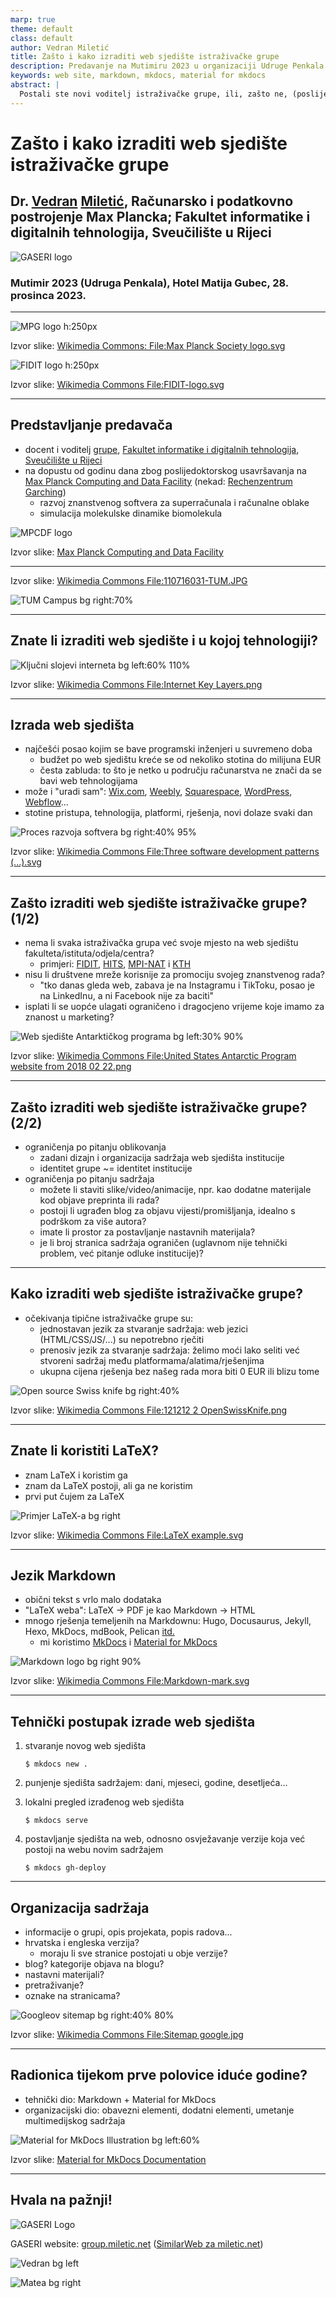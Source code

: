 ```yaml
---
marp: true
theme: default
class: default
author: Vedran Miletić
title: Zašto i kako izraditi web sjedište istraživačke grupe
description: Predavanje na Mutimiru 2023 u organizaciji Udruge Penkala
keywords: web site, markdown, mkdocs, material for mkdocs
abstract: |
  Postali ste novi voditelj istraživačke grupe, ili, zašto ne, (poslije)doktorand ste i njezin entuzijastični član, i želite poboljšati vidljivost vaše grupe među kolegama u području. Institucijska web sjedišta su često ograničena u formi i sadržaju, dok izrada vlastitog web sjedišta omogućuje oblikovanjei organizaciju sadržaja prema potrebi te postavljanje materijala po želji.
---
```


# Zašto i kako izraditi web sjedište istraživačke grupe

## Dr. [Vedran](https://vedran.miletic.net/) [Miletić](https://www.miletic.net/), Računarsko i podatkovno postrojenje Max Plancka; Fakultet informatike i digitalnih tehnologija, Sveučilište u Rijeci

![GASERI logo](../../images/gaseri-logo-text.png)

### Mutimir 2023 (Udruga Penkala), Hotel Matija Gubec, 28. prosinca 2023.

---

<!-- paginate: true -->

![MPG logo h:250px](https://upload.wikimedia.org/wikipedia/en/9/9a/Max_Planck_Society_logo.svg)

Izvor slike: [Wikimedia Commons: File:Max Planck Society logo.svg](https://commons.wikimedia.org/wiki/File:Max_Planck_Society_logo.svg)

![FIDIT logo h:250px](https://upload.wikimedia.org/wikipedia/commons/1/14/FIDIT-logo.svg)

Izvor slike: [Wikimedia Commons File:FIDIT-logo.svg](https://commons.wikimedia.org/wiki/File:FIDIT-logo.svg)

---

## Predstavljanje predavača

* docent i voditelj [grupe](../index.md), [Fakultet informatike i digitalnih tehnologija](https://www.inf.uniri.hr/), [Sveučilište u Rijeci](https://uniri.hr/)
* na dopustu od godinu dana zbog poslijedoktorskog usavršavanja na [Max Planck Computing and Data Facility](https://www.mpcdf.mpg.de/) (nekad: [Rechenzentrum Garching](https://www.mpg.de/mpcdf-de))
    * razvoj znanstvenog softvera za superračunala i računalne oblake
    * simulacija molekulske dinamike biomolekula

![MPCDF logo](https://www.mpcdf.mpg.de/assets/institutes/headers/mpcdf-desktop-en-bc7963e480b5b24ed4797d156e680a45658f3ec11384599af70c07eca1002285.svg)

Izvor slike: [Max Planck Computing and Data Facility](https://www.mpcdf.mpg.de/assets/institutes/headers/mpcdf-desktop-en-bc7963e480b5b24ed4797d156e680a45658f3ec11384599af70c07eca1002285.svg)

---

Izvor slike: [Wikimedia Commons File:110716031-TUM.JPG](https://commons.wikimedia.org/wiki/File%3A110716031-TUM.JPG)

![TUM Campus bg right:70%](https://upload.wikimedia.org/wikipedia/commons/2/2e/110716031-TUM.JPG)

---

## Znate li izraditi web sjedište i u kojoj tehnologiji?

![Ključni slojevi interneta bg left:60% 110%](https://upload.wikimedia.org/wikipedia/commons/3/39/Internet_Key_Layers.png)

Izvor slike: [Wikimedia Commons File:Internet Key Layers.png](https://commons.wikimedia.org/wiki/File:Internet_Key_Layers.png)

---

## Izrada web sjedišta

* najčešći posao kojim se bave programski inženjeri u suvremeno doba
    * budžet po web sjedištu kreće se od nekoliko stotina do milijuna EUR
    * česta zabluda: to što je netko u području računarstva ne znači da se bavi web tehnologijama
* može i "uradi sam": [Wix.com](https://www.wix.com/), [Weebly](https://www.weebly.com/), [Squarespace](https://www.squarespace.com/), [WordPress](https://wordpress.com/), [Webflow](https://webflow.com/)...
* stotine pristupa, tehnologija, platformi, rješenja, novi dolaze svaki dan

![Proces razvoja softvera bg right:40% 95%](https://upload.wikimedia.org/wikipedia/commons/thumb/5/5f/Three_software_development_patterns_mashed_together.svg/1081px-Three_software_development_patterns_mashed_together.svg.png)

Izvor slike: [Wikimedia Commons File:Three software development patterns (...).svg](https://commons.wikimedia.org/wiki/File:Three_software_development_patterns_mashed_together.svg)

---

## Zašto izraditi web sjedište istraživačke grupe? (1/2)

* nema li svaka istraživačka grupa već svoje mjesto na web sjedištu fakulteta/istituta/odjela/centra?
    * primjeri: [FIDIT](https://www.inf.uniri.hr/), [HITS](https://www.h-its.org/), [MPI-NAT](https://www.mpinat.mpg.de/) i [KTH](https://www.kth.se/)
* nisu li društvene mreže korisnije za promociju svojeg znanstvenog rada?
    * "tko danas gleda web, zabava je na Instagramu i TikToku, posao je na LinkedInu, a ni Facebook nije za baciti"
* isplati li se uopće ulagati ograničeno i dragocjeno vrijeme koje imamo za znanost u marketing?

![Web sjedište Antarktičkog programa bg left:30% 90%](https://upload.wikimedia.org/wikipedia/commons/8/87/United_States_Antarctic_Program_website_from_2018_02_22.png)

Izvor slike: [Wikimedia Commons File:United States Antarctic Program website from 2018 02 22.png](https://commons.wikimedia.org/wiki/File:United_States_Antarctic_Program_website_from_2018_02_22.png)

---

## Zašto izraditi web sjedište istraživačke grupe? (2/2)

* ograničenja po pitanju oblikovanja
    * zadani dizajn i organizacija sadržaja web sjedišta institucije
    * identitet grupe ~= identitet institucije
* ograničenja po pitanju sadržaja
    * možete li staviti slike/video/animacije, npr. kao dodatne materijale kod objave preprinta ili rada?
    * postoji li ugrađen blog za objavu vijesti/promišljanja, idealno s podrškom za više autora?
    * imate li prostor za postavljanje nastavnih materijala?
    * je li broj stranica sadržaja ograničen (uglavnom nije tehnički problem, već pitanje odluke institucije)?

---

## Kako izraditi web sjedište istraživačke grupe?

* očekivanja tipične istraživačke grupe su:
    * jednostavan jezik za stvaranje sadržaja: web jezici (HTML/CSS/JS/...) su nepotrebno rječiti
    * prenosiv jezik za stvaranje sadržaja: želimo moći lako seliti već stvoreni sadržaj među platformama/alatima/rješenjima
    * ukupna cijena rješenja bez našeg rada mora biti 0 EUR ili blizu tome

![Open source Swiss knife bg right:40%](https://upload.wikimedia.org/wikipedia/commons/c/c7/121212_2_OpenSwissKnife.png)

Izvor slike: [Wikimedia Commons File:121212 2 OpenSwissKnife.png](https://commons.wikimedia.org/wiki/File:121212_2_OpenSwissKnife.png)

---

## Znate li koristiti LaTeX?

* znam LaTeX i koristim ga
* znam da LaTeX postoji, ali ga ne koristim
* prvi put čujem za LaTeX

![Primjer LaTeX-a bg right](https://upload.wikimedia.org/wikipedia/commons/thumb/4/43/LaTeX_example.svg/744px-LaTeX_example.svg.png)

Izvor slike: [Wikimedia Commons File:LaTeX example.svg](https://commons.wikimedia.org/wiki/File:LaTeX_example.svg)

---

## Jezik Markdown

* obični tekst s vrlo malo dodataka
* "LaTeX weba": LaTeX -> PDF je kao Markdown -> HTML
* mnogo rješenja temeljenih na Markdownu: Hugo, Docusaurus, Jekyll, Hexo, MkDocs, mdBook, Pelican [itd.](https://jamstack.com/generators/)
    * mi koristimo [MkDocs](https://www.mkdocs.org/) i [Material for MkDocs](https://squidfunk.github.io/mkdocs-material/)

![Markdown logo bg right 90%](https://upload.wikimedia.org/wikipedia/commons/4/48/Markdown-mark.svg)

Izvor slike: [Wikimedia Commons File:Markdown-mark.svg](https://commons.wikimedia.org/wiki/File:Markdown-mark.svg)

---

## Tehnički postupak izrade web sjedišta

1. stvaranje novog web sjedišta

    ``` shell
    $ mkdocs new .
    ```

1. punjenje sjedišta sadržajem: dani, mjeseci, godine, desetljeća...
1. lokalni pregled izrađenog web sjedišta

    ``` shell
    $ mkdocs serve
    ```

1. postavljanje sjedišta na web, odnosno osvježavanje verzije koja već postoji na webu novim sadržajem

    ``` shell
    $ mkdocs gh-deploy
    ```

---

## Organizacija sadržaja

* informacije o grupi, opis projekata, popis radova...
* hrvatska i engleska verzija?
    * moraju li sve stranice postojati u obje verzije?
* blog? kategorije objava na blogu?
* nastavni materijali?
* pretraživanje?
* oznake na stranicama?

![Googleov sitemap bg right:40% 80%](https://upload.wikimedia.org/wikipedia/commons/2/20/Sitemap_google.jpg)

Izvor slike: [Wikimedia Commons File:Sitemap google.jpg](https://commons.wikimedia.org/wiki/File:Sitemap_google.jpg)

---

## Radionica tijekom prve polovice iduće godine?

* tehnički dio: Markdown + Material for MkDocs
* organizacijski dio: obavezni elementi, dodatni elementi, umetanje multimedijskog sadržaja

![Material for MkDocs Illustration bg left:60%](https://raw.githubusercontent.com/squidfunk/mkdocs-material/master/docs/assets/images/illustration.png)

Izvor slike: [Material for MkDocs Documentation](https://squidfunk.github.io/mkdocs-material/)

---

## Hvala na pažnji!

![GASERI Logo](../../images/gaseri-logo-animated.webp)

GASERI website: [group.miletic.net](../../index.md) ([SimilarWeb za miletic.net](https://www.similarweb.com/website/miletic.net/))

![Vedran bg left](https://vedran.miletic.net/images/vm.jpg)

![Matea bg right](https://mateaturalija.github.io/images/profile.jpg)
